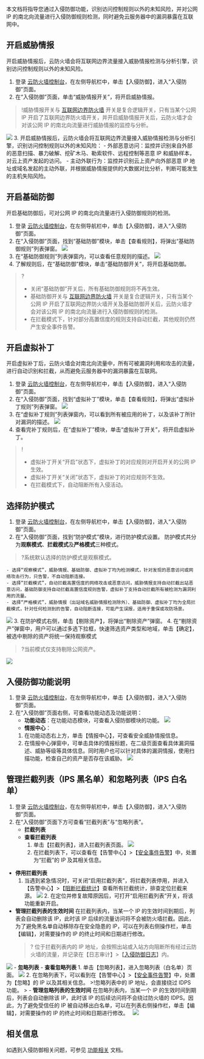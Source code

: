 本文档将指导您通过入侵防御功能，识别访问控制规则以外的未知风险，并对公网 IP 的南北向流量进行入侵防御规则检测，同时避免云服务器中的漏洞暴露在互联网中。

## 开启威胁情报

开启威胁情报后，云防火墙会将互联网边界流量接入威胁情报检测与分析引擎，识别访问控制规则以外的未知风险。
1. 登录 [云防火墙控制台](https://console.cloud.tencent.com/cfw/ips)，在左侧导航栏中，单击【入侵防御】，进入“入侵防御”页面。
2. 在“入侵防御”页面，单击“威胁情报开关”，将开启威胁情报。
>!威胁情报开关与 [互联网边界防火墙](https://console.cloud.tencent.com/cfw/switch/internet) 开关是复合逻辑开关，只有当某个公网 IP 开启了互联网边界防火墙开关，并开启威胁情报开关后，云防火墙才会对该公网 IP 的南北向流量进行威胁情报的监控与分析。
>
![](https://main.qcloudimg.com/raw/68af319d8909bbb830107db6b16e1e5a.png)
3. 开启威胁情报后，云防火墙会将互联网边界流量接入威胁情报检测与分析引擎，识别访问控制规则以外的未知风险：
	- 外部恶意访问：监控并识别来自外部的恶意扫描、暴力破解、挖矿木马、勒索软件、远程控制等恶意 IP 和威胁样本，对云上资产发起的访问。
	- 主动外联行为：监控并识别云上资产向外部恶意 IP 地址或域名发起的主动外联，并根据威胁情报提供的大数据对比分析，判断可能发生的主机失陷风险。


## 开启基础防御
开启基础防御后，可对公网 IP 的南北向流量进行入侵防御规则的检测。
1. 登录 [云防火墙控制台](https://console.cloud.tencent.com/cfw/ips)，在左侧导航栏中，单击【入侵防御】，进入“入侵防御”页面。
2. 在“入侵防御”页面，找到“基础防御”模块，单击【查看规则】，将弹出“基础防御规则”列表弹窗。
![](https://main.qcloudimg.com/raw/efb269fd3a5236e8f00165271c807d6f.png)
3. 在“基础防御规则”列表弹窗内，可以查看任意规则的描述。
![](https://main.qcloudimg.com/raw/324257f8e00b1a1c56841b549c69a1d3.png)
4. 了解规则后，在“基础防御”模块，单击“基础防御开关”，将开启基础防御。
>?
>- 关闭“基础防御”开关后，所有基础防御规则将不再生效。
>- 基础防御开关与 [互联网边界防火墙](https://console.cloud.tencent.com/cfw/switch/internet) 开关是复合逻辑开关，只有当某个公网 IP 开启了互联网边界防火墙开关及基础防御开关后，云防火墙才会对该公网 IP 的南北向流量进行入侵防御规则的检测。
>- 在拦截模式下，针对部分高置信度的规则支持自动拦截，其他规则仍然产生安全事件告警。


## 开启虚拟补丁
开启虚拟补丁后，云防火墙会对南北向流量中，所有可被漏洞利用和攻击的流量，进行自动识别和拦截，从而避免云服务器中的漏洞暴露在互联网。
1. 登录 [云防火墙控制台](https://console.cloud.tencent.com/cfw/ips)，在左侧导航栏中，单击【入侵防御】，进入“入侵防御”页面。
2. 在“入侵防御”页面，找到“虚拟补丁”模块，单击【查看规则】，将弹出“虚拟补丁规则”列表弹窗。
![](https://main.qcloudimg.com/raw/d53efc9647cb1c8ef8c7ec70f06ee174.png)
3. 在“虚拟补丁规则”列表弹窗内，可以看到所有被应用的补丁，以及该补丁所针对漏洞的描述。
![](https://main.qcloudimg.com/raw/6dadcc3aecf10bc63b9fe96f15c712ea.png)
4. 查看完补丁规则后，在“虚拟补丁”模块，单击“虚拟补丁开关”，将开启虚拟补丁。
>!
>- 虚拟补丁开关“开启”状态下，虚拟补丁的对应规则对开启开关的公网 IP 生效。
>- 虚拟补丁开关“关闭”状态下，虚拟补丁的对应规则不生效。
>- 在拦截模式下，自动阻断所有入侵活动。

## 选择防护模式
1. 登录 [云防火墙控制台](https://console.cloud.tencent.com/cfw/ips)，在左侧导航栏中，单击【入侵防御】，进入“入侵防御”页面。
2. 在“入侵防御”页面，找到“防护模式”模块，进行防护模式设置。
防护模式共分为**观察模式**、**拦截模式**及**严格模式**三种模式。
>?系统默认选择的防护模式是观察模式。
>
	- 选择“观察模式”，威胁情报、基础防御、虚拟补丁均为检测模式，针对发现的恶意访问或网络攻击行为，只告警，不自动阻断连接。
	- 选择“拦截模式”，自动拦截高置信度的网络攻击或恶意访问，威胁情报支持自动拦截出站恶意访问，基础防御支持自动拦截高置信度规则告警，虚拟补丁支持自动拦截所有被检测为漏洞利用的流量。
	- 选择“严格模式”，威胁情报（出站域名威胁情报检测除外）、基础防御、虚拟补丁均为全局拦截模式，针对任何检测到的告警，自动阻断连接，可能产生误报，适用于重保或攻防场景。
![](https://main.qcloudimg.com/raw/a1bc5b7471b094211a773c80c0b58268.png)
3. 在防护模式右侧，单击【剔除资产】，将弹出“剔除资产”弹窗。 
4. 在“剔除资产”弹窗中，用户可以通过多选下拉框，快速筛选资产类型和地域，单击【确定】，被选中剔除的资产将统一保持观察模式
>?当前模式仅支持剔除公网资产。
>
![](https://main.qcloudimg.com/raw/5dd90d0990b69cf1231f4e9384acf06b.png)


## 入侵防御功能说明
1. 登录 [云防火墙控制台](https://console.cloud.tencent.com/cfw/ips)，在左侧导航栏中，单击【入侵防御】，进入“入侵防御”页面。
2. 在“入侵防御”页面右侧，可查看功能动态及功能说明：
	- **功能动态**：在功能动态模块，可查看入侵防御模块的功能。
	![](https://main.qcloudimg.com/raw/208ae8d41220815915b09c5e39260687.png)
	- **情报中心**：
	 1. 在功能动态右上方，单击【情报中心】，可查看安全威胁情报信息。
   2. 在情报中心弹窗中，可单击具体的情报标题，在二级页面查看具体漏洞描述、威胁等级等具体信息。同时用户也可以针对具体的漏洞情报，使用扫描功能，检查自己的资产是否存在该威胁。
![](https://main.qcloudimg.com/raw/10622943a2a1ce2cfd3d9a06c4f96152.png)


## 管理拦截列表（IPS 黑名单）和忽略列表（IPS 白名单）
1. 登录 [云防火墙控制台](https://console.cloud.tencent.com/cfw/ips)，在左侧导航栏中，单击【入侵防御】，进入“入侵防御”页面。
2. 在“入侵防御”页面下方可查看“拦截列表”与“忽略列表”。
	- **拦截列表**
   - **查看拦截列表**
	   1. 单击【拦截列表】，进入拦截列表页面。
		  ![](https://main.qcloudimg.com/raw/d863915179753b52136445bdc8131390.png)
       2. 在拦截列表下，可以查看在【告警中心】>【[安全事件告警](https://console.cloud.tencent.com/cfw/warncenter)】中，处置为“拦截”的 IP 及其相关信息。
  - **停用拦截列表**
       1. 当遇到紧急情况时，可关闭“启用拦截列表”，将拦截列表停用，并进入【告警中心】>【[阻断拦截统计](https://console.cloud.tencent.com/cfw/warncenter/block)】查看所有拦截统计，排查定位拦截来源。
       ![](https://main.qcloudimg.com/raw/84079d9062f4a7c8a7225693cba3cec6.png)
		2. 在定位并修复故障原因后，可打开“启用拦截列表”开关，将该功能重新开启。
  - **管理拦截列表的生效时间**
    在拦截列表内，当某一个 IP 的生效时间到期后，列表会自动删除该 IP，此时该 IP 后续的流量访问将不会被防火墙拦截。因此，为了避免黑名单自动移除存在安全隐患的 IP，可以在列表右侧操作栏，单击【编辑】，对需要操作的 IP 的终止时间和日期进行修改。
    >? 位于拦截列表内的 IP 地址，会按照出站或入站方向阻断所有经过云防火墙的流量，并记录在【日志审计】>【[入侵防御日志](https://console.cloud.tencent.com/cfw/ipslog)】内。
>
   ![](https://main.qcloudimg.com/raw/f4fc14a12d5a97912889f2b97d9abf62.png)
	- **忽略列表**
		- **查看忽略列表**
			1. 单击【忽略列表】，进入忽略列表（白名单）页面。
       ![](https://main.qcloudimg.com/raw/18f32541eb79e5f0a721040a17be0ee9.png)
			2. 在忽略列表下，可以看到在【告警中心】>【[安全事件告警](https://console.cloud.tencent.com/cfw/warncenter)】中，处置为【忽略】的 IP 以及其相关信息。
       >!忽略列表中的 IP 地址，会直接绕过 IDPS 功能。
       >
		- **管理忽略列表的生效时间**
    在忽略列表内，当某一个 IP 的生效时间到期后，列表会自动删除该 IP，此时该 IP 的后续访问将不会绕过防火墙的 IDPS。因此，为了避免受信任的 IP 被自动移出白名单，可以在列表右侧操作栏，单击【编辑】，对需要操作的 IP 的终止时间和日期进行修改。
    &nbsp;
    ![](https://main.qcloudimg.com/raw/929e04c9a0748c2b6252652838a0e5f3.png)

## 相关信息
如遇到入侵防御相关问题，可参见 [功能相关](https://cloud.tencent.com/document/product/1132/45764#.E5.85.A5.E4.BE.B5.E9.98.B2.E5.BE.A1) 文档。

